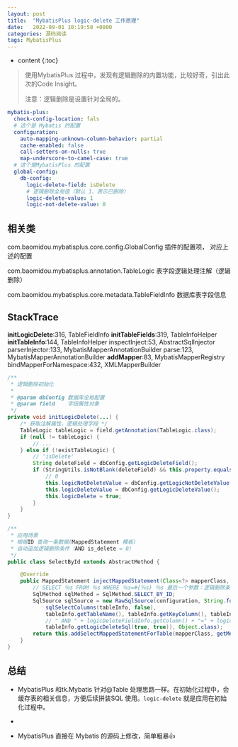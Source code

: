```yaml
---
layout: post
title:  "MybatisPlus logic-delete 工作原理"
date:   2022-09-01 10:19:58 +0800
categories: 源码阅读
tags: MybatisPlus
---
```

* content
{:toc}

> 使用MybatisPlus 过程中，发现有逻辑删除的内置功能，比较好奇，引出此次的Code Insight。
> 
> 注意：逻辑删除是设置针对全局的。

```yaml
mybatis-plus:
  check-config-location: fals
  # 这个是 Mybatis 的配置
  configuration:
    auto-mapping-unknown-column-behavior: partial
    cache-enabled: false
    call-setters-on-nulls: true
    map-underscore-to-camel-case: true
  # 这个是MybatisPlus 的配置
  global-config:
    db-config:
      logic-delete-field: isDelete
      # 逻辑删除全局值（默认 1、表示已删除）
      logic-delete-value: 1
      logic-not-delete-value: 0
```

## 相关类

com.baomidou.mybatisplus.core.config.GlobalConfig 插件的配置项， 对应上述的配置

com.baomidou.mybatisplus.annotation.TableLogic  表字段逻辑处理注解（逻辑删除）

com.baomidou.mybatisplus.core.metadata.TableFieldInfo 数据库表字段信息

## StackTrace

**initLogicDelete**:316, TableFieldInfo 
**initTableFields**:319, TableInfoHelper
**initTableInfo**:144, TableInfoHelper 
inspectInject:53, AbstractSqlInjector 
parserInjector:133, MybatisMapperAnnotationBuilder
parse:123, MybatisMapperAnnotationBuilder 
**addMapper**:83, MybatisMapperRegistry
bindMapperForNamespace:432, XMLMapperBuilder

```java
/**
 * 逻辑删除初始化
 *
 * @param dbConfig 数据库全局配置
 * @param field    字段属性对象
 */
private void initLogicDelete(...) {
    /* 获取注解属性，逻辑处理字段 */
    TableLogic tableLogic = field.getAnnotation(TableLogic.class);
    if (null != tableLogic) {
        // ...
    } else if (!existTableLogic) {
        // 'isDelete'
        String deleteField = dbConfig.getLogicDeleteField();
        if (StringUtils.isNotBlank(deleteField) && this.property.equals(deleteField)) {
            // 0
            this.logicNotDeleteValue = dbConfig.getLogicNotDeleteValue();
            this.logicDeleteValue = dbConfig.getLogicDeleteValue();
            this.logicDelete = true;
        }
    }
}
```

```java
/**
 * 应用场景
 * 根据ID 查询一条数据(MappedStatement 模板)
 * 自动追加逻辑删除条件（AND is_delete = 0）
 */
public class SelectById extends AbstractMethod {

    @Override
    public MappedStatement injectMappedStatement(Class<?> mapperClass, Class<?> modelClass, TableInfo tableInfo) {
        // SELECT ％s FROM ％s WHERE ％s=#{％s} ％s 最后一个参数：逻辑删除条件
        SqlMethod sqlMethod = SqlMethod.SELECT_BY_ID;
        SqlSource sqlSource = new RawSqlSource(configuration, String.format(sqlMethod.getSql(),
            sqlSelectColumns(tableInfo, false),
            tableInfo.getTableName(), tableInfo.getKeyColumn(), tableInfo.getKeyProperty(),
            // " AND " + logicDeleteFieldInfo.getColumn() + "=" + logicDeleteFieldInfo.getLogicNotDeleteValue();
            tableInfo.getLogicDeleteSql(true, true)), Object.class);
        return this.addSelectMappedStatementForTable(mapperClass, getMethod(sqlMethod), sqlSource, tableInfo);
    }
}
```

## 总结

- MybatisPlus 和tk.Mybatis 针对@Table 处理思路一样。在初始化过程中，会缓存表的相关信息，方便后续拼装SQL 使用。`logic-delete` 就是应用在初始化过程中。

- 

- MybatisPlus 直接在 Mybatis 的源码上修改，简单粗暴👍

